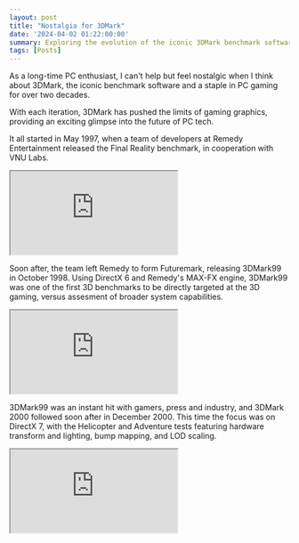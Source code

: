 ```yaml
---
layout: post
title: "Nostalgia for 3DMark"
date: '2024-04-02 01:22:00:00'
summary: Exploring the evolution of the iconic 3DMark benchmark software and its role in pushing the limits of graphics technology
tags: [Posts]
---
```


As a long-time PC enthusiast, I can't help but feel nostalgic when I think about 3DMark, the iconic benchmark software and a staple in PC gaming for over two decades.

With each iteration, 3DMark has pushed the limits of gaming graphics, providing an exciting glimpse into the future of PC tech.

It all started in May 1997, when a team of developers at Remedy Entertainment released the Final Reality benchmark, in cooperation with VNU Labs.

<div class="youtube-container">
<iframe src="https://www.youtube.com/embed/GQWKFBuWuBo?rel=0" 
allowfullscreen class="youtube-video"></iframe>
</div> 

Soon after, the team left Remedy to form Futuremark, releasing 3DMark99 in October 1998. Using DirectX 6 and Remedy's MAX-FX engine, 3DMark99 was one of the first 3D benchmarks to be directly targeted at the 3D gaming, versus assesment of broader system capabilities.

<div class="youtube-container">
<iframe src="https://www.youtube.com/embed/KnkDAJmFu64?rel=0" 
allowfullscreen class="youtube-video"></iframe>
</div> 

3DMark99 was an instant hit with gamers, press and industry, and 3DMark 2000 followed soon after in December 2000. This time the focus was on DirectX 7, with the Helicopter and Adventure tests featuring hardware transform and lighting, bump mapping, and LOD scaling.

<div class="youtube-container">
<iframe src="https://www.youtube.com/embed/rrtVusfux3o?rel=0" 
allowfullscreen class="youtube-video"></iframe>
</div> 


